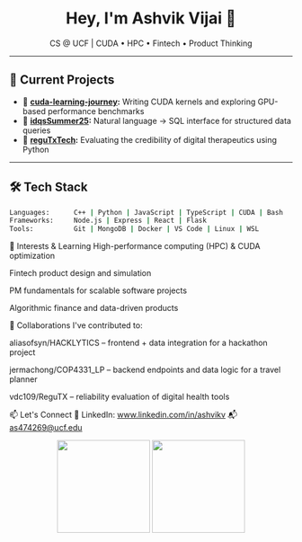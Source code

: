 <h1 align="center">Hey, I'm Ashvik Vijai 👋</h1>
<p align="center">CS @ UCF | CUDA • HPC • Fintech • Product Thinking</p>

---

## 🚀 Current Projects

- 🔧 **[cuda-learning-journey](https://github.com/hersheys15/cuda-learning-journey):** Writing CUDA kernels and exploring GPU-based performance benchmarks
- 🧠 **[idqsSummer25](https://github.com/hersheys15/idqsSummer25):** Natural language → SQL interface for structured data queries
- 💊 **[reguTxTech](https://github.com/hersheys15/reguTxTech):** Evaluating the credibility of digital therapeutics using Python

---

## 🛠️ Tech Stack

```bash
Languages:      C++ | Python | JavaScript | TypeScript | CUDA | Bash
Frameworks:     Node.js | Express | React | Flask
Tools:          Git | MongoDB | Docker | VS Code | Linux | WSL
```
🧠 Interests & Learning
High-performance computing (HPC) & CUDA optimization

Fintech product design and simulation

PM fundamentals for scalable software projects

Algorithmic finance and data-driven products

👥 Collaborations
I've contributed to:

aliasofsyn/HACKLYTICS – frontend + data integration for a hackathon project

jermachong/COP4331_LP – backend endpoints and data logic for a travel planner

vdc109/ReguTX – reliability evaluation of digital health tools

📫 Let's Connect
💼 LinkedIn: www.linkedin.com/in/ashvikv
📬 as474269@ucf.edu

<p align="center"> <img src="https://github-readme-stats.vercel.app/api?username=hersheys15&show_icons=true&theme=radical" height="165"> <img src="https://github-readme-stats.vercel.app/api/top-langs/?username=hersheys15&layout=compact&theme=radical" height="165"> </p>
